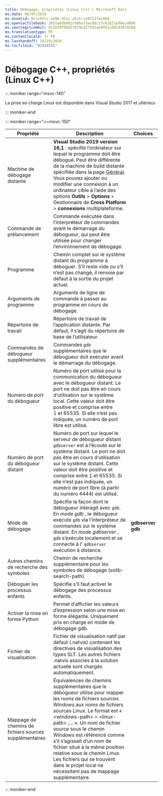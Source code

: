 ```yaml
---
title: Débogage, propriétés (Linux C++) | Microsoft Docs
ms.date: 06/07/2019
ms.assetid: 0c1c0fcc-a49b-451c-a5cb-ce9711fac064
ms.openlocfilehash: 2b55a0db001c98be72ac88c17c62b21e98ec4888
ms.sourcegitcommit: 9c2b3df9b837879cd17932ae9f61cdd142078260
ms.translationtype: MT
ms.contentlocale: fr-FR
ms.lasthandoff: 10/29/2020
ms.locfileid: "92924515"
---
```

# <a name="c-debugging-properties-linux-c"></a>Débogage C++, propriétés (Linux C++)

::: moniker range="msvc-140"

La prise en charge Linux est disponible dans Visual Studio 2017 et ultérieur.

::: moniker-end

::: moniker range=">=msvc-150"

| Propriété | Description | Choices |
|--|--|--|
| Machine de débogage distante | **Visual Studio 2019 version 16,1** : spécifie l’ordinateur sur lequel le programme doit être débogué. Peut être différente de la machine de build distante spécifiée dans la page [Général](general-linux.md). Vous pouvez ajouter ou modifier une connexion à un ordinateur cible à l’aide des options **Outils**  >  **Options**  >  Gestionnaire de **Cross Platform**  >  **connexions** multiplateforme. |
| Commande de prélancement | Commande exécutée dans l’interpréteur de commandes avant le démarrage du débogueur, qui peut être utilisée pour changer l’environnement de débogage. |
| Programme | Chemin complet sur le système distant du programme à déboguer. S’il reste vide ou s’il n’est pas changé, il renvoie par défaut à la sortie du projet actuel. |
| Arguments de programme | Arguments de ligne de commande à passer au programme en cours de débogage. |
| Répertoire de travail | Répertoire de travail de l’application distante. Par défaut, il s’agit du répertoire de base de l’utilisateur. |
| Commandes de débogueur supplémentaires | Commandes `gdb` supplémentaires que le débogueur doit exécuter avant le démarrage du débogage. |
| Numéro de port du débogueur | Numéro de port utilisé pour la communication du débogueur avec le débogueur distant. Le port ne doit pas être en cours d’utilisation sur le système local. Cette valeur doit être positive et comprise entre 1 et 65535. Si elle n’est pas indiquée, un numéro de port libre est utilisé. |
| Numéro de port du débogueur distant | Numéro de port sur lequel le serveur de débogueur distant `gdbserver` est à l’écoute sur le système distant. Le port ne doit pas être en cours d’utilisation sur le système distant. Cette valeur doit être positive et comprise entre 1 et 65535. Si elle n’est pas indiquée, un numéro de port libre (à partir du numéro 4444) est utilisé. |
| Mode de débogage | Spécifie la façon dont le débogueur interagit avec `gdb`. En *mode gdb* , le débogueur exécute `gdb` via l’interpréteur de commandes sur le système distant. En *mode gdbserver* , `gdb` s’exécute localement et se connecte à l' `gdbserver` exécution à distance. | **gdbserver**<br/>**gdb** |
| Autres chemins de recherche des symboles | Chemin de recherche supplémentaire pour les symboles de débogage (solib-search-path). |
| Déboguer les processus enfants | Spécifie s’il faut activer le débogage des processus enfants. |
| Activer la mise en forme Python | Permet d’afficher les valeurs d’expression selon une mise en forme élégante. Uniquement pris en charge en mode de débogage gdb. |
| Fichier de visualisation | Fichier de visualisation natif par défaut (.natvis) contenant les directives de visualisation des types SLT. Les autres fichiers .natvis associés à la solution actuelle sont chargés automatiquement. |
| Mappage de chemins de fichiers sources supplémentaires | Équivalences de chemins supplémentaires que le débogueur utilise pour mapper les noms de fichiers sources Windows aux noms de fichiers sources Linux. Le format est « \<windows-path> = \<linux-path> ;... ». Un nom de fichier source sous le chemin Windows est référencé comme s’il s’agissait d’un nom de fichier situé à la même position relative sous le chemin Linux. Les fichiers qui se trouvent dans le projet local ne nécessitent pas de mappage supplémentaire. |

::: moniker-end
